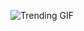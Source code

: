 
<!-- GIF_SECTION -->
![Trending GIF](https://media2.giphy.com/media/v1.Y2lkPThiYjIxNzcyYTVuOGk3aGszNGRrc3Y5MmxiMm1lYnQ4czNhMHFqazdqcGU5NGJqdyZlcD12MV9naWZzX3NlYXJjaCZjdD1n/llarwdtFqG63IlqUR1/giphy.gif)
<!-- END_GIF_SECTION -->
